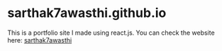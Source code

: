# sarthak7awasthi.github.io

This is a portfolio site I made using react.js. You can check the website here: <a href="https://sarthak7awasthi.github.io/">sarthak7awasthi</a>
